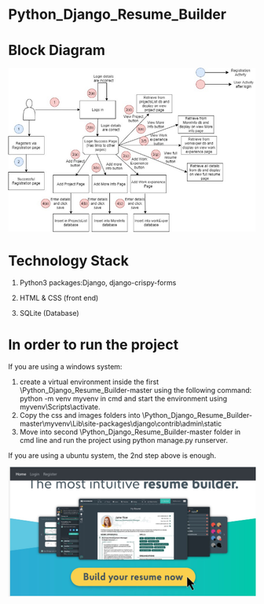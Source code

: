 # Python_Django_Resume_Builder
# Block Diagram
![image](https://github.com/Aishwariyavalli/Python_Django_Resume_Builder/blob/master/Python_django_project_blockdiag.jpg)
# Technology Stack
1.	Python3 packages:Django, django-crispy-forms

2.	HTML & CSS (front end)

3.	SQLite (Database)
# In order to run the project
If you are using a windows system:
  1.	create a virtual environment inside the first \Python_Django_Resume_Builder-master using the following command: python -m venv myvenv in cmd and start the environment using myvenv\Scripts\activate. 
  2. Copy the css and images folders into \Python_Django_Resume_Builder-master\myvenv\Lib\site-packages\django\contrib\admin\static
  3.	Move into second \Python_Django_Resume_Builder-master  folder in cmd line and run the project using python manage.py runserver. 
  
If you are using a ubuntu system, the 2nd step above is enough.

![image](https://github.com/Aishwariyavalli/Python_Django_Resume_Builder/blob/master/homePage.JPG)
